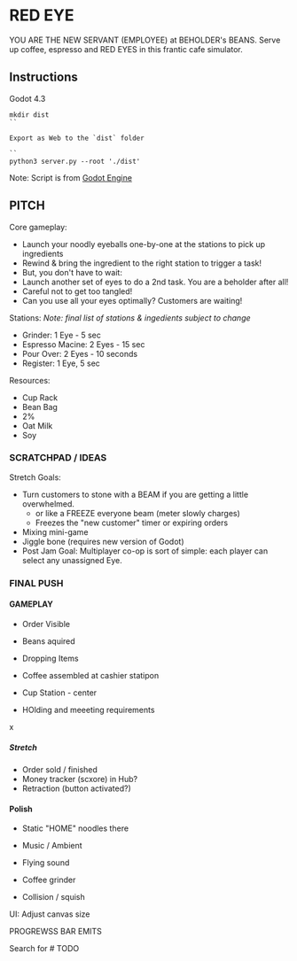 # RED EYE

YOU ARE THE NEW SERVANT (EMPLOYEE) at BEHOLDER's BEANS. Serve up coffee, espresso and RED EYES in this frantic cafe simulator.

## Instructions

Godot 4.3

```
mkdir dist
``

Export as Web to the `dist` folder

``
python3 server.py --root './dist'
```

Note: Script is from [Godot Engine](https://raw.githubusercontent.com/godotengine/godot/refs/heads/master/platform/web/serve.py)


## PITCH

Core gameplay:

- Launch your noodly eyeballs one-by-one at the stations to pick up ingredients
- Rewind & bring the ingredient to the right station to trigger a task!
- But, you don't have to wait: 
- Launch another set of eyes to do a 2nd task. You are a beholder after all!
- Careful not to get too tangled!
- Can you use all your eyes optimally? Customers are waiting!

Stations:
_Note: final list of stations & ingedients subject to change_

- Grinder: 1 Eye - 5 sec 
- Espresso Macine: 2 Eyes - 15 sec
- Pour Over: 2 Eyes - 10 seconds
- Register: 1 Eye, 5 sec

Resources:
- Cup Rack
- Bean Bag
- 2%
- Oat Milk
- Soy


### SCRATCHPAD / IDEAS

Stretch Goals:
- Turn customers to stone with a BEAM if you are getting a little overwhelmed.
    - or like a FREEZE everyone beam (meter slowly charges) 
    - Freezes the "new customer" timer or expiring orders
- Mixing mini-game
- Jiggle bone (requires new version of Godot)
- Post Jam Goal: Multiplayer co-op is sort of simple: each player can select any unassigned Eye.




### FINAL PUSH


#### GAMEPLAY

- Order Visible
- Beans aquired
- Dropping Items
- Coffee assembled at cashier statipon

- Cup Station  - center

- HOlding and meeeting requirements

x

##### Stretch

- Order sold / finished
- Money tracker (scxore) in Hub?
- Retraction (button activated?)



#### Polish

- Static "HOME" noodles there

- Music / Ambient
- Flying sound
- Coffee grinder
- Collision / squish

UI: Adjust canvas size

PROGREWSS BAR EMITS

Search for # TODO